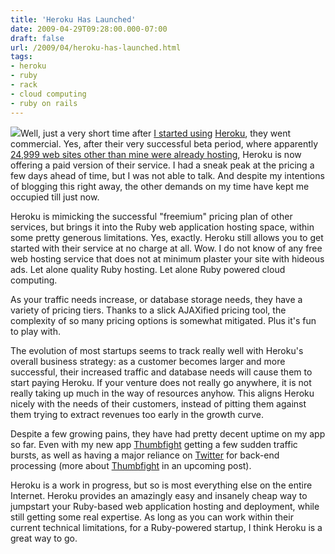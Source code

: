 ```yaml
---
title: 'Heroku Has Launched'
date: 2009-04-29T09:28:00.000-07:00
draft: false
url: /2009/04/heroku-has-launched.html
tags: 
- heroku
- ruby
- rack
- cloud computing
- ruby on rails
---
```


[![](http://ecx.images-amazon.com/images/I/510MZNM0WDL._SL500_AA280_.jpg)](http://ecx.images-amazon.com/images/I/510MZNM0WDL._SL500_AA280_.jpg)Well, just a very short time after [I started using](http://deadprogrammersociety.blogspot.com/2009/04/heroku-why-havent-i-been-using-you-till.html) [Heroku](http://heroku.com/), they went commercial. Yes, after their very successful beta period, where apparently [24,999 web sites other than mine were already hosting](http://gigaom.com/2009/04/23/heroku-to-exit-beta-start-charging-for-cloud-computing/), Heroku is now offering a paid version of their service. I had a sneak peak at the pricing a few days ahead of time, but I was not able to talk. And despite my intentions of blogging this right away, the other demands on my time have kept me occupied till just now.  
  
Heroku is mimicking the successful "freemium" pricing plan of other services, but brings it into the Ruby web application hosting space, within some pretty generous limitations. Yes, exactly. Heroku still allows you to get started with their service at no charge at all. Wow. I do not know of any free web hosting service that does not at minimum plaster your site with hideous ads. Let alone quality Ruby hosting. Let alone Ruby powered cloud computing.  
  
As your traffic needs increase, or database storage needs, they have a variety of pricing tiers. Thanks to a slick AJAXified pricing tool, the complexity of so many pricing options is somewhat mitigated. Plus it's fun to play with.  
  
The evolution of most startups seems to track really well with Heroku's overall business strategy: as a customer becomes larger and more successful, their increased traffic and database needs will cause them to start paying Heroku. If your venture does not really go anywhere, it is not really taking up much in the way of resources anyhow. This aligns Heroku nicely with the needs of their customers, instead of pitting them against them trying to extract revenues too early in the growth curve.  
  
Despite a few growing pains, they have had pretty decent uptime on my app so far. Even with my new app [Thumbfight](http://www.thumbfight.com/) getting a few sudden traffic bursts, as well as having a major reliance on [Twitter](http://twitter.com) for back-end processing (more about [Thumbfight](http://www.thumbfight.com/) in an upcoming post).  
  
Heroku is a work in progress, but so is most everything else on the entire Internet. Heroku provides an amazingly easy and insanely cheap way to jumpstart your Ruby-based web application hosting and deployment, while still getting some real expertise. As long as you can work within their current technical limitations, for a Ruby-powered startup, I think Heroku is a great way to go.